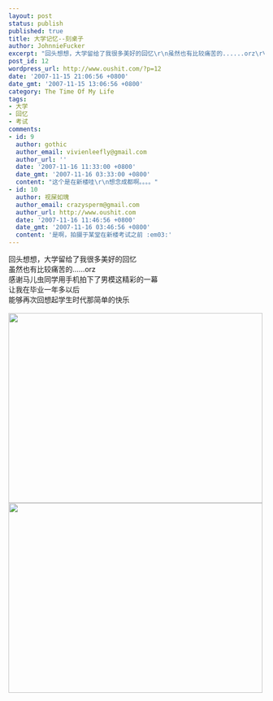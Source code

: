 ```yaml
---
layout: post
status: publish
published: true
title: 大学记忆--刻桌子
author: JohnnieFucker
excerpt: "回头想想，大学留给了我很多美好的回忆\r\n虽然也有比较痛苦的......orz\r\n感谢马儿虫同学用手机拍下了男模这精彩的一幕\r\n让我在毕业一年多以后\r\n能够再次回想起学生时代那简单的快乐\r\n"
post_id: 12
wordpress_url: http://www.oushit.com/?p=12
date: '2007-11-15 21:06:56 +0800'
date_gmt: '2007-11-15 13:06:56 +0800'
category: The Time Of My Life
tags:
- 大学
- 回忆
- 考试
comments:
- id: 9
  author: gothic
  author_email: vivienleefly@gmail.com
  author_url: ''
  date: '2007-11-16 11:33:00 +0800'
  date_gmt: '2007-11-16 03:33:00 +0800'
  content: "这个是在新楼哇\r\n想念成都啊。。。。"
- id: 10
  author: 视屎如瑰
  author_email: crazysperm@gmail.com
  author_url: http://www.oushit.com
  date: '2007-11-16 11:46:56 +0800'
  date_gmt: '2007-11-16 03:46:56 +0800'
  content: '是啊，拍摄于某堂在新楼考试之前 :em03:'
---
```

<p>回头想想，大学留给了我很多美好的回忆<br />
虽然也有比较痛苦的......orz<br />
感谢马儿虫同学用手机拍下了男模这精彩的一幕<br />
让我在毕业一年多以后<br />
能够再次回想起学生时代那简单的快乐<br />
<!--break--><a id="more-12"></a><br />
<img src="http://upload.qiezi.com/photo4/clone/70762/o78846300828_500.jpg" height="374" width="500" /><br />
<img src="http://upload.qiezi.com/photo4/clone/70762/o82844231121_500.jpg" height="374" width="500" /></p>
